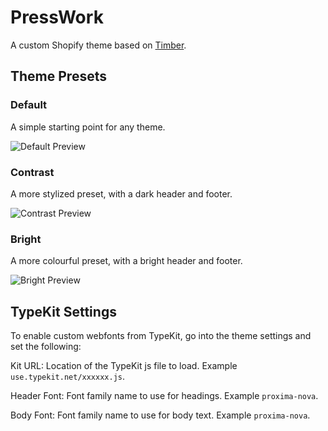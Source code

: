 # PressWork
A custom Shopify theme based on [Timber](http://shopify.github.io/Timber/).

## Theme Presets

### Default

A simple starting point for any theme.

![Default Preview](https://s3.amazonaws.com/presswork/default.jpg)

### Contrast

A more stylized preset, with a dark header and footer.

![Contrast Preview](https://s3.amazonaws.com/presswork/contrast.jpg)

### Bright

A more colourful preset, with a bright header and footer.

![Bright Preview](https://s3.amazonaws.com/presswork/bright.jpg)

## TypeKit Settings
To enable custom webfonts from TypeKit, go into the theme settings and set the following:

Kit URL: Location of the TypeKit js file to load. Example `use.typekit.net/xxxxxx.js`.

Header Font: Font family name to use for headings. Example `proxima-nova`.

Body Font: Font family name to use for body text. Example `proxima-nova`.
